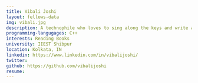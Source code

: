 ```yaml
---
title: Vibali Joshi
layout: fellows-data
img: vibali.jpg
description: A technophile who loves to sing along the keys and write about programming
programming-langugages: C++
interests: Reading Books
university: IIEST Shibpur
location: Kolkata, IN
linkedin: https://www.linkedin.com/in/vibalijoshi/
twitter:
github: https://github.com/vibalijoshi
resume:
---
```


